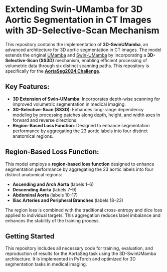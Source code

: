 # Extending Swin-UMamba for 3D Aortic Segmentation in CT Images with 3D-Selective-Scan Mechanism

This repository contains the implementation of **3D-SwinUMamba**, an advanced architecture for 3D aortic segmentation in CT images. The model extends the original [UMamba](https://github.com/bowang-lab/U-Mamba) and [Swin-UMamba](https://github.com/path-to-swin-umamba-repo) by incorporating a **3D-Selective-Scan (SS3D)** mechanism, enabling efficient processing of volumetric data through six distinct scanning paths. This repository is specifically for the [**AortaSeg2024 Challenge**](https://aortaseg24.grand-challenge.org/dataset-access-information/).

## Key Features:
- **3D Extension of Swin-UMamba**: Incorporates depth-wise scanning for improved volumetric segmentation in medical imaging.
- **3D-Selective-Scan (SS3D)**: Enhances long-range dependency modeling by processing patches along depth, height, and width axes in forward and reverse directions.
- **Region-Based Loss Function**: Designed to enhance segmentation performance by aggregating the 23 aortic labels into four distinct anatomical regions.

## Region-Based Loss Function:
This model employs a **region-based loss function** designed to enhance segmentation performance by aggregating the 23 aortic labels into four distinct anatomical regions:

- **Ascending and Arch Aorta** (labels 1–6)
- **Descending Aorta** (labels 7–9)
- **Abdominal Aorta** (labels 10–17)
- **Iliac Arteries and Peripheral Branches** (labels 18–23)

The region loss is combined with the traditional cross-entropy and dice loss applied to individual targets. This aggregation reduces label imbalance and enhances the stability of the training process.

## Getting Started
This repository includes all necessary code for training, evaluation, and reproduction of results for the AortaSeg task using the 3D-SwinUMamba architecture. It is implemented in PyTorch and optimized for 3D segmentation tasks in medical imaging.

